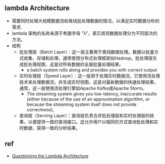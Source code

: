 
## lambda Architecture
+ 需要同时处理大规模数据流和离线批处理数据的情况，以满足实时数据分析的需求.
+ lambda 架构的名称来源于希腊字母 "λ"，表示其将数据处理分为不同层次的方法。
+ 结构
    + 批处理层（Batch Layer）：这一层主要用于离线数据处理。数据以批量方式收集、存储和处理，通常使用分布式处理框架如Hadoop。批处理层生成批处理视图，这是对所有数据的全面批量处理结果。
        + a batch system rolls along and provides you with correct output
    + 实时处理层（Speed Layer）：这一层用于处理实时数据流。它使用流处理技术来处理数据流，并生成实时视图，这是对最新数据的快速处理结果。通常，这一层使用流处理引擎如Apache Kafka或Apache Storm。
        + The streaming system gives you low-latency, inaccurate results (either because of the use of an approximation algorithm, or because the streaming system itself does not provide correctness), 
    + 查询层（Serving Layer）：查询层负责合并批处理层和实时处理层的结果，以便提供一致的查询接口。这允许用户以相同的方式查询批处理和实时数据，获得一致的分析结果。
    
## ref
+ [Questioning the Lambda Architecture](http://radar.oreilly.com/2014/07/questioning-the-lambda-architecture.html)